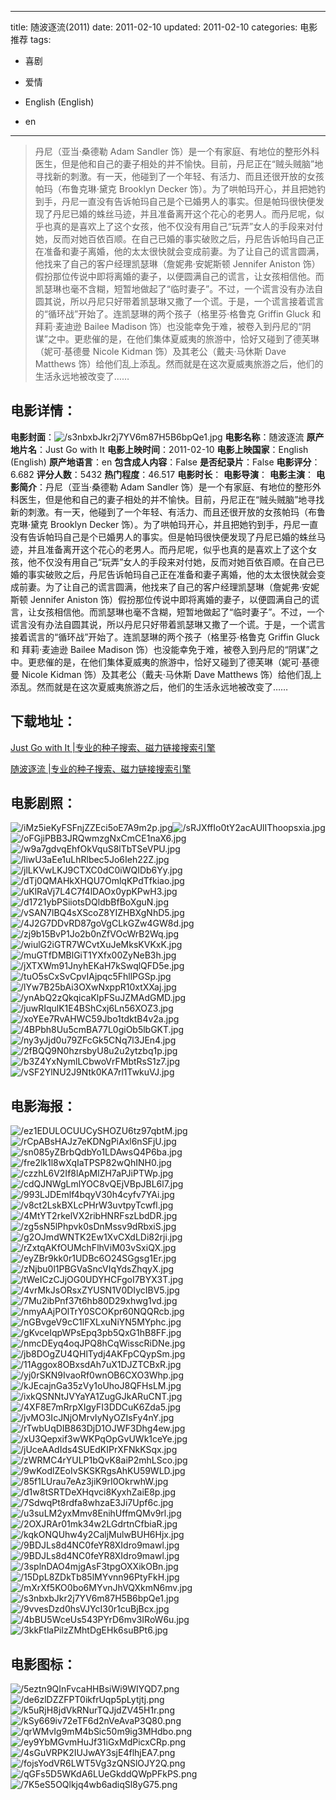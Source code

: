 
---
title: 随波逐流(2011)
date: 2011-02-10
updated: 2011-02-10
categories: 电影推荐
tags:
- 喜剧
- 爱情

- English (English)
- en
---


> 丹尼（亚当·桑德勒 Adam Sandler 饰）是一个有家庭、有地位的整形外科医生，但是他和自己的妻子相处的并不愉快。目前，丹尼正在“贼头贼脑”地寻找新的刺激。有一天，他碰到了一个年轻、有活力、而且还很开放的女孩帕玛（布鲁克琳·黛克 Brooklyn Decker 饰）。为了哄帕玛开心，并且把她钓到手，丹尼一直没有告诉帕玛自己是个已婚男人的事实。但是帕玛很快便发现了丹尼已婚的蛛丝马迹，并且准备离开这个花心的老男人。而丹尼呢，似乎也真的是喜欢上了这个女孩，他不仅没有用自己“玩弄”女人的手段来对付她，反而对她百依百顺。在自己已婚的事实破败之后，丹尼告诉帕玛自己正在准备和妻子离婚，他的太太很快就会变成前妻。为了让自己的谎言圆满，他找来了自己的客户经理凯瑟琳（詹妮弗·安妮斯顿 Jennifer Aniston 饰）假扮那位传说中即将离婚的妻子，以便圆满自己的谎言，让女孩相信他。而凯瑟琳也毫不含糊，短暂地做起了“临时妻子”。不过，一个谎言没有办法自圆其说，所以丹尼只好带着凯瑟琳又撒了一个谎。于是，一个谎言接着谎言的“循环战”开始了。连凯瑟琳的两个孩子（格里芬·格鲁克 Griffin Gluck 和 拜莉·麦迪逊 Bailee Madison 饰）也没能幸免于难，被卷入到丹尼的“阴谋”之中。更悲催的是，在他们集体夏威夷的旅游中，恰好又碰到了德芙琳（妮可·基德曼 Nicole Kidman 饰）及其老公（戴夫·马休斯 Dave Matthews 饰）给他们乱上添乱。然而就是在这次夏威夷旅游之后，他们的生活永远地被改变了……

## **电影详情**：

**电影封面**：<img src="https://image.tmdb.org/t/p/w200/s3nbxbJkr2j7YV6m87H5B6bpQe1.jpg" alt="/s3nbxbJkr2j7YV6m87H5B6bpQe1.jpg" title="/s3nbxbJkr2j7YV6m87H5B6bpQe1.jpg">
**电影名称**：随波逐流
**原产地片名**：Just Go with It
**电影上映时间**：2011-02-10
**电影上映国家**：English (English)
**原产地语言**：en
**包含成人内容**：False
**是否纪录片**：False
**电影评分**：6.682
**评分人数**：5432
**热门程度**：46.517
**电影时长**：
**电影导演**：
**电影主演**：
**电影简介**：丹尼（亚当·桑德勒 Adam Sandler 饰）是一个有家庭、有地位的整形外科医生，但是他和自己的妻子相处的并不愉快。目前，丹尼正在“贼头贼脑”地寻找新的刺激。有一天，他碰到了一个年轻、有活力、而且还很开放的女孩帕玛（布鲁克琳·黛克 Brooklyn Decker 饰）。为了哄帕玛开心，并且把她钓到手，丹尼一直没有告诉帕玛自己是个已婚男人的事实。但是帕玛很快便发现了丹尼已婚的蛛丝马迹，并且准备离开这个花心的老男人。而丹尼呢，似乎也真的是喜欢上了这个女孩，他不仅没有用自己“玩弄”女人的手段来对付她，反而对她百依百顺。在自己已婚的事实破败之后，丹尼告诉帕玛自己正在准备和妻子离婚，他的太太很快就会变成前妻。为了让自己的谎言圆满，他找来了自己的客户经理凯瑟琳（詹妮弗·安妮斯顿 Jennifer Aniston 饰）假扮那位传说中即将离婚的妻子，以便圆满自己的谎言，让女孩相信他。而凯瑟琳也毫不含糊，短暂地做起了“临时妻子”。不过，一个谎言没有办法自圆其说，所以丹尼只好带着凯瑟琳又撒了一个谎。于是，一个谎言接着谎言的“循环战”开始了。连凯瑟琳的两个孩子（格里芬·格鲁克 Griffin Gluck 和 拜莉·麦迪逊 Bailee Madison 饰）也没能幸免于难，被卷入到丹尼的“阴谋”之中。更悲催的是，在他们集体夏威夷的旅游中，恰好又碰到了德芙琳（妮可·基德曼 Nicole Kidman 饰）及其老公（戴夫·马休斯 Dave Matthews 饰）给他们乱上添乱。然而就是在这次夏威夷旅游之后，他们的生活永远地被改变了……

## **下载地址**：
[Just Go with It |专业的种子搜索、磁力链接搜索引擎](https://movie.amd794.com:2083/?search=Just%20Go%20with%20It&ordering=&mode=match_phrase&page_size=10&page=1)

[随波逐流 |专业的种子搜索、磁力链接搜索引擎](https://movie.amd794.com:2083/?search=%E9%9A%8F%E6%B3%A2%E9%80%90%E6%B5%81&ordering=&mode=match_phrase&page_size=10&page=1)
 

## **电影剧照**：
<img src="https://image.tmdb.org/t/p/original/iMz5ieKyFSFnjZZEci5oE7A9m2p.jpg" alt="/iMz5ieKyFSFnjZZEci5oE7A9m2p.jpg" title="/iMz5ieKyFSFnjZZEci5oE7A9m2p.jpg"><img src="https://image.tmdb.org/t/p/original/sRJXffIo0tY2acAUlIThoopsxia.jpg" alt="/sRJXffIo0tY2acAUlIThoopsxia.jpg" title="/sRJXffIo0tY2acAUlIThoopsxia.jpg"><img src="https://image.tmdb.org/t/p/original/oFGjiPBB3JRQwmzgNxCmCE1naX6.jpg" alt="/oFGjiPBB3JRQwmzgNxCmCE1naX6.jpg" title="/oFGjiPBB3JRQwmzgNxCmCE1naX6.jpg"><img src="https://image.tmdb.org/t/p/original/w9a7gdvqEhfOkVquS8lTbTSeVPU.jpg" alt="/w9a7gdvqEhfOkVquS8lTbTSeVPU.jpg" title="/w9a7gdvqEhfOkVquS8lTbTSeVPU.jpg"><img src="https://image.tmdb.org/t/p/original/liwU3aEe1uLhRlbec5Jo6Ieh22Z.jpg" alt="/liwU3aEe1uLhRlbec5Jo6Ieh22Z.jpg" title="/liwU3aEe1uLhRlbec5Jo6Ieh22Z.jpg"><img src="https://image.tmdb.org/t/p/original/jlLKVwLKJ9CTXC0dC0iWQIDb6Yy.jpg" alt="/jlLKVwLKJ9CTXC0dC0iWQIDb6Yy.jpg" title="/jlLKVwLKJ9CTXC0dC0iWQIDb6Yy.jpg"><img src="https://image.tmdb.org/t/p/original/dTj0QMAHkXHQU7OmlqKPdTfkiao.jpg" alt="/dTj0QMAHkXHQU7OmlqKPdTfkiao.jpg" title="/dTj0QMAHkXHQU7OmlqKPdTfkiao.jpg"><img src="https://image.tmdb.org/t/p/original/uKlRaVj7L4C7f4lDAOx0ypKPwH3.jpg" alt="/uKlRaVj7L4C7f4lDAOx0ypKPwH3.jpg" title="/uKlRaVj7L4C7f4lDAOx0ypKPwH3.jpg"><img src="https://image.tmdb.org/t/p/original/d1721ybPSiiotsDQldbBfBoXguN.jpg" alt="/d1721ybPSiiotsDQldbBfBoXguN.jpg" title="/d1721ybPSiiotsDQldbBfBoXguN.jpg"><img src="https://image.tmdb.org/t/p/original/vSAN7lBQ4sXScoZ8YIZHBXgNhD5.jpg" alt="/vSAN7lBQ4sXScoZ8YIZHBXgNhD5.jpg" title="/vSAN7lBQ4sXScoZ8YIZHBXgNhD5.jpg"><img src="https://image.tmdb.org/t/p/original/4J2G7DDvRD87goVgCLkGZw4GW8d.jpg" alt="/4J2G7DDvRD87goVgCLkGZw4GW8d.jpg" title="/4J2G7DDvRD87goVgCLkGZw4GW8d.jpg"><img src="https://image.tmdb.org/t/p/original/zj9b15BvP1Jo2b0nZfVOcWrB2Wq.jpg" alt="/zj9b15BvP1Jo2b0nZfVOcWrB2Wq.jpg" title="/zj9b15BvP1Jo2b0nZfVOcWrB2Wq.jpg"><img src="https://image.tmdb.org/t/p/original/wiulG2iGTR7WCvtXuJeMksKVKxK.jpg" alt="/wiulG2iGTR7WCvtXuJeMksKVKxK.jpg" title="/wiulG2iGTR7WCvtXuJeMksKVKxK.jpg"><img src="https://image.tmdb.org/t/p/original/muGTfDMBlGiT1YXfx00ZyNeB3h.jpg" alt="/muGTfDMBlGiT1YXfx00ZyNeB3h.jpg" title="/muGTfDMBlGiT1YXfx00ZyNeB3h.jpg"><img src="https://image.tmdb.org/t/p/original/jXTXWm91JnyhEKaH7kSwqlQFD5e.jpg" alt="/jXTXWm91JnyhEKaH7kSwqlQFD5e.jpg" title="/jXTXWm91JnyhEKaH7kSwqlQFD5e.jpg"><img src="https://image.tmdb.org/t/p/original/tuO5sCxSvCpvIAjpqc5FhllPGSp.jpg" alt="/tuO5sCxSvCpvIAjpqc5FhllPGSp.jpg" title="/tuO5sCxSvCpvIAjpqc5FhllPGSp.jpg"><img src="https://image.tmdb.org/t/p/original/lYw7B25bAi3OXwNxppR10xtXXaj.jpg" alt="/lYw7B25bAi3OXwNxppR10xtXXaj.jpg" title="/lYw7B25bAi3OXwNxppR10xtXXaj.jpg"><img src="https://image.tmdb.org/t/p/original/ynAbQ2zQkqicaKlpFSuJZMAdGMD.jpg" alt="/ynAbQ2zQkqicaKlpFSuJZMAdGMD.jpg" title="/ynAbQ2zQkqicaKlpFSuJZMAdGMD.jpg"><img src="https://image.tmdb.org/t/p/original/juwRIqulK1E4BShCxj6Ln56XOZ3.jpg" alt="/juwRIqulK1E4BShCxj6Ln56XOZ3.jpg" title="/juwRIqulK1E4BShCxj6Ln56XOZ3.jpg"><img src="https://image.tmdb.org/t/p/original/xoYEe7RvAHWC59Jbo1tdktB4v2a.jpg" alt="/xoYEe7RvAHWC59Jbo1tdktB4v2a.jpg" title="/xoYEe7RvAHWC59Jbo1tdktB4v2a.jpg"><img src="https://image.tmdb.org/t/p/original/4BPbh8Uu5cmBA77L0giOb5lbGKT.jpg" alt="/4BPbh8Uu5cmBA77L0giOb5lbGKT.jpg" title="/4BPbh8Uu5cmBA77L0giOb5lbGKT.jpg"><img src="https://image.tmdb.org/t/p/original/ny3yJjd0u79ZFcGk5CNq7l3JEn4.jpg" alt="/ny3yJjd0u79ZFcGk5CNq7l3JEn4.jpg" title="/ny3yJjd0u79ZFcGk5CNq7l3JEn4.jpg"><img src="https://image.tmdb.org/t/p/original/2fBQQ9N0hzrsbyU8u2u2ytzbq1p.jpg" alt="/2fBQQ9N0hzrsbyU8u2u2ytzbq1p.jpg" title="/2fBQQ9N0hzrsbyU8u2u2ytzbq1p.jpg"><img src="https://image.tmdb.org/t/p/original/b3Z4YxNymlLCbwoVrFMbtRsS1z7.jpg" alt="/b3Z4YxNymlLCbwoVrFMbtRsS1z7.jpg" title="/b3Z4YxNymlLCbwoVrFMbtRsS1z7.jpg"><img src="https://image.tmdb.org/t/p/original/vSF2YlNU2J9Ntk0KA7rl1TwkuVJ.jpg" alt="/vSF2YlNU2J9Ntk0KA7rl1TwkuVJ.jpg" title="/vSF2YlNU2J9Ntk0KA7rl1TwkuVJ.jpg">

## **电影海报**：
<img src="https://image.tmdb.org/t/p/original/ez1EDULOCUUCySHOZU6tz97qbtM.jpg" alt="/ez1EDULOCUUCySHOZU6tz97qbtM.jpg" title="/ez1EDULOCUUCySHOZU6tz97qbtM.jpg"><img src="https://image.tmdb.org/t/p/original/rCpABsHAJz7eKDNgPiAxl6nSFjU.jpg" alt="/rCpABsHAJz7eKDNgPiAxl6nSFjU.jpg" title="/rCpABsHAJz7eKDNgPiAxl6nSFjU.jpg"><img src="https://image.tmdb.org/t/p/original/sn085yZBrbQdbYo1LDAwsQ4P6ba.jpg" alt="/sn085yZBrbQdbYo1LDAwsQ4P6ba.jpg" title="/sn085yZBrbQdbYo1LDAwsQ4P6ba.jpg"><img src="https://image.tmdb.org/t/p/original/fre2lk1l8wXqIaTPSP82wQhINH0.jpg" alt="/fre2lk1l8wXqIaTPSP82wQhINH0.jpg" title="/fre2lk1l8wXqIaTPSP82wQhINH0.jpg"><img src="https://image.tmdb.org/t/p/original/czzhL6V2If8lApMlZH7aPJiPTWp.jpg" alt="/czzhL6V2If8lApMlZH7aPJiPTWp.jpg" title="/czzhL6V2If8lApMlZH7aPJiPTWp.jpg"><img src="https://image.tmdb.org/t/p/original/cdQJNWgLmlYOC8vQEjVBpJBL6l7.jpg" alt="/cdQJNWgLmlYOC8vQEjVBpJBL6l7.jpg" title="/cdQJNWgLmlYOC8vQEjVBpJBL6l7.jpg"><img src="https://image.tmdb.org/t/p/original/993LJDEmlf4bqyV30h4cyfv7YAi.jpg" alt="/993LJDEmlf4bqyV30h4cyfv7YAi.jpg" title="/993LJDEmlf4bqyV30h4cyfv7YAi.jpg"><img src="https://image.tmdb.org/t/p/original/v8ct2LskBXLcPHrW3uvtpyTcwfl.jpg" alt="/v8ct2LskBXLcPHrW3uvtpyTcwfl.jpg" title="/v8ct2LskBXLcPHrW3uvtpyTcwfl.jpg"><img src="https://image.tmdb.org/t/p/original/4MtYT2rkelVX2ribHNRFszLbdDR.jpg" alt="/4MtYT2rkelVX2ribHNRFszLbdDR.jpg" title="/4MtYT2rkelVX2ribHNRFszLbdDR.jpg"><img src="https://image.tmdb.org/t/p/original/zg5sN5lPhpvk0sDnMssv9dRbxiS.jpg" alt="/zg5sN5lPhpvk0sDnMssv9dRbxiS.jpg" title="/zg5sN5lPhpvk0sDnMssv9dRbxiS.jpg"><img src="https://image.tmdb.org/t/p/original/g2OJmdWNTK2Ew1XvCXdLDi82rji.jpg" alt="/g2OJmdWNTK2Ew1XvCXdLDi82rji.jpg" title="/g2OJmdWNTK2Ew1XvCXdLDi82rji.jpg"><img src="https://image.tmdb.org/t/p/original/rZxtqAKfOUMchFlhViM03vSxiQX.jpg" alt="/rZxtqAKfOUMchFlhViM03vSxiQX.jpg" title="/rZxtqAKfOUMchFlhViM03vSxiQX.jpg"><img src="https://image.tmdb.org/t/p/original/eyZBr9kk0r1UDBc6O24SGgsg1Er.jpg" alt="/eyZBr9kk0r1UDBc6O24SGgsg1Er.jpg" title="/eyZBr9kk0r1UDBc6O24SGgsg1Er.jpg"><img src="https://image.tmdb.org/t/p/original/zNjbu0l1PBGVaSncVIqYdsZhqyX.jpg" alt="/zNjbu0l1PBGVaSncVIqYdsZhqyX.jpg" title="/zNjbu0l1PBGVaSncVIqYdsZhqyX.jpg"><img src="https://image.tmdb.org/t/p/original/tWeICzCJjOG0UDYHCFgoI7BYX3T.jpg" alt="/tWeICzCJjOG0UDYHCFgoI7BYX3T.jpg" title="/tWeICzCJjOG0UDYHCFgoI7BYX3T.jpg"><img src="https://image.tmdb.org/t/p/original/4vrMkJsORsxZYUSN1V0DIycIBV5.jpg" alt="/4vrMkJsORsxZYUSN1V0DIycIBV5.jpg" title="/4vrMkJsORsxZYUSN1V0DIycIBV5.jpg"><img src="https://image.tmdb.org/t/p/original/7Mu2ibPnf37t6hb80D29xhwg1vd.jpg" alt="/7Mu2ibPnf37t6hb80D29xhwg1vd.jpg" title="/7Mu2ibPnf37t6hb80D29xhwg1vd.jpg"><img src="https://image.tmdb.org/t/p/original/nmyAAjPOlTrY0SCOKpr60NQQRcb.jpg" alt="/nmyAAjPOlTrY0SCOKpr60NQQRcb.jpg" title="/nmyAAjPOlTrY0SCOKpr60NQQRcb.jpg"><img src="https://image.tmdb.org/t/p/original/nGBvgeV9cC1lFXLxuNiYN5MYphc.jpg" alt="/nGBvgeV9cC1lFXLxuNiYN5MYphc.jpg" title="/nGBvgeV9cC1lFXLxuNiYN5MYphc.jpg"><img src="https://image.tmdb.org/t/p/original/gKvceIqpWPsEpq3pb5QxG1hB8FF.jpg" alt="/gKvceIqpWPsEpq3pb5QxG1hB8FF.jpg" title="/gKvceIqpWPsEpq3pb5QxG1hB8FF.jpg"><img src="https://image.tmdb.org/t/p/original/nmcDEyq4oqJPQ8hCqWisscRiDNe.jpg" alt="/nmcDEyq4oqJPQ8hCqWisscRiDNe.jpg" title="/nmcDEyq4oqJPQ8hCqWisscRiDNe.jpg"><img src="https://image.tmdb.org/t/p/original/jb8DOgZU4QHlTydj4AKFpCQypSm.jpg" alt="/jb8DOgZU4QHlTydj4AKFpCQypSm.jpg" title="/jb8DOgZU4QHlTydj4AKFpCQypSm.jpg"><img src="https://image.tmdb.org/t/p/original/11Aggox8OBxsdAh7uX1DJZTCBxR.jpg" alt="/11Aggox8OBxsdAh7uX1DJZTCBxR.jpg" title="/11Aggox8OBxsdAh7uX1DJZTCBxR.jpg"><img src="https://image.tmdb.org/t/p/original/yj0rSKN9IvaoRf0wnOB6CXO3Whp.jpg" alt="/yj0rSKN9IvaoRf0wnOB6CXO3Whp.jpg" title="/yj0rSKN9IvaoRf0wnOB6CXO3Whp.jpg"><img src="https://image.tmdb.org/t/p/original/kJEcajnGa35zVy1oUhoJ8QFHsLM.jpg" alt="/kJEcajnGa35zVy1oUhoJ8QFHsLM.jpg" title="/kJEcajnGa35zVy1oUhoJ8QFHsLM.jpg"><img src="https://image.tmdb.org/t/p/original/ixkQSNNtJVYaYA1ZugGJkARuCNT.jpg" alt="/ixkQSNNtJVYaYA1ZugGJkARuCNT.jpg" title="/ixkQSNNtJVYaYA1ZugGJkARuCNT.jpg"><img src="https://image.tmdb.org/t/p/original/4XF8E7mRrpXIgyFI3DDCuK6Zda5.jpg" alt="/4XF8E7mRrpXIgyFI3DDCuK6Zda5.jpg" title="/4XF8E7mRrpXIgyFI3DDCuK6Zda5.jpg"><img src="https://image.tmdb.org/t/p/original/jvMO3IcJNjOMrvIyNyOZIsFy4nY.jpg" alt="/jvMO3IcJNjOMrvIyNyOZIsFy4nY.jpg" title="/jvMO3IcJNjOMrvIyNyOZIsFy4nY.jpg"><img src="https://image.tmdb.org/t/p/original/rTwbUqDIB863DjD1OJWF3Dhg4ew.jpg" alt="/rTwbUqDIB863DjD1OJWF3Dhg4ew.jpg" title="/rTwbUqDIB863DjD1OJWF3Dhg4ew.jpg"><img src="https://image.tmdb.org/t/p/original/xU3Qepxif3wWKPqOpGvUWk1ceYe.jpg" alt="/xU3Qepxif3wWKPqOpGvUWk1ceYe.jpg" title="/xU3Qepxif3wWKPqOpGvUWk1ceYe.jpg"><img src="https://image.tmdb.org/t/p/original/jUceAAdIds4SUEdKIPrXFNkKSqx.jpg" alt="/jUceAAdIds4SUEdKIPrXFNkKSqx.jpg" title="/jUceAAdIds4SUEdKIPrXFNkKSqx.jpg"><img src="https://image.tmdb.org/t/p/original/zWRMC4rYULP1bQvK8aiP2mhLSco.jpg" alt="/zWRMC4rYULP1bQvK8aiP2mhLSco.jpg" title="/zWRMC4rYULP1bQvK8aiP2mhLSco.jpg"><img src="https://image.tmdb.org/t/p/original/9wKodlZEoIvSKSKRgsAhKU59WLD.jpg" alt="/9wKodlZEoIvSKSKRgsAhKU59WLD.jpg" title="/9wKodlZEoIvSKSKRgsAhKU59WLD.jpg"><img src="https://image.tmdb.org/t/p/original/85f1LUrau7eAz3jiK9rI0OkrwhW.jpg" alt="/85f1LUrau7eAz3jiK9rI0OkrwhW.jpg" title="/85f1LUrau7eAz3jiK9rI0OkrwhW.jpg"><img src="https://image.tmdb.org/t/p/original/d1w8tSRTDeXHqvci8KyxhZaiE8p.jpg" alt="/d1w8tSRTDeXHqvci8KyxhZaiE8p.jpg" title="/d1w8tSRTDeXHqvci8KyxhZaiE8p.jpg"><img src="https://image.tmdb.org/t/p/original/7SdwqPt8rdfa8whzaE3Ji7Upf6c.jpg" alt="/7SdwqPt8rdfa8whzaE3Ji7Upf6c.jpg" title="/7SdwqPt8rdfa8whzaE3Ji7Upf6c.jpg"><img src="https://image.tmdb.org/t/p/original/u3suLM2yxMmv8EnihUffmQMv9rl.jpg" alt="/u3suLM2yxMmv8EnihUffmQMv9rl.jpg" title="/u3suLM2yxMmv8EnihUffmQMv9rl.jpg"><img src="https://image.tmdb.org/t/p/original/2OXJRAr01mk34w2LGdrtnCfbiaR.jpg" alt="/2OXJRAr01mk34w2LGdrtnCfbiaR.jpg" title="/2OXJRAr01mk34w2LGdrtnCfbiaR.jpg"><img src="https://image.tmdb.org/t/p/original/kqkONQUhw4y2CaljMulwBUH6Hjx.jpg" alt="/kqkONQUhw4y2CaljMulwBUH6Hjx.jpg" title="/kqkONQUhw4y2CaljMulwBUH6Hjx.jpg"><img src="https://image.tmdb.org/t/p/original/9BDJLs8d4NC0feYR8XIdro9mawl.jpg" alt="/9BDJLs8d4NC0feYR8XIdro9mawl.jpg" title="/9BDJLs8d4NC0feYR8XIdro9mawl.jpg"><img src="https://image.tmdb.org/t/p/original/9BDJLs8d4NC0feYR8XIdro9mawl.jpg" alt="/9BDJLs8d4NC0feYR8XIdro9mawl.jpg" title="/9BDJLs8d4NC0feYR8XIdro9mawl.jpg"><img src="https://image.tmdb.org/t/p/original/3splnDAO4mjgAsF3tpgOXXikOBn.jpg" alt="/3splnDAO4mjgAsF3tpgOXXikOBn.jpg" title="/3splnDAO4mjgAsF3tpgOXXikOBn.jpg"><img src="https://image.tmdb.org/t/p/original/15DpL8ZDkTb85lMYvnn96PtyFkH.jpg" alt="/15DpL8ZDkTb85lMYvnn96PtyFkH.jpg" title="/15DpL8ZDkTb85lMYvnn96PtyFkH.jpg"><img src="https://image.tmdb.org/t/p/original/mXrXf5KO0bo6MYvnJhVQXkmN6mv.jpg" alt="/mXrXf5KO0bo6MYvnJhVQXkmN6mv.jpg" title="/mXrXf5KO0bo6MYvnJhVQXkmN6mv.jpg"><img src="https://image.tmdb.org/t/p/original/s3nbxbJkr2j7YV6m87H5B6bpQe1.jpg" alt="/s3nbxbJkr2j7YV6m87H5B6bpQe1.jpg" title="/s3nbxbJkr2j7YV6m87H5B6bpQe1.jpg"><img src="https://image.tmdb.org/t/p/original/9vvesDzd0hsVJYcI30r1cuBjBcx.jpg" alt="/9vvesDzd0hsVJYcI30r1cuBjBcx.jpg" title="/9vvesDzd0hsVJYcI30r1cuBjBcx.jpg"><img src="https://image.tmdb.org/t/p/original/4bBU5WceUs543PYrD6mv3IRoW6u.jpg" alt="/4bBU5WceUs543PYrD6mv3IRoW6u.jpg" title="/4bBU5WceUs543PYrD6mv3IRoW6u.jpg"><img src="https://image.tmdb.org/t/p/original/3kkFtlaPilzZMhtDgEHk6suBPt6.jpg" alt="/3kkFtlaPilzZMhtDgEHk6suBPt6.jpg" title="/3kkFtlaPilzZMhtDgEHk6suBPt6.jpg">

## **电影图标**：
<img src="https://image.tmdb.org/t/p/original/5eztn9QInFvcaHHBsiWi9WIYQD7.png" alt="/5eztn9QInFvcaHHBsiWi9WIYQD7.png" title="/5eztn9QInFvcaHHBsiWi9WIYQD7.png"><img src="https://image.tmdb.org/t/p/original/de6zlDZZFPT0ikfrUqp5pLytjtj.png" alt="/de6zlDZZFPT0ikfrUqp5pLytjtj.png" title="/de6zlDZZFPT0ikfrUqp5pLytjtj.png"><img src="https://image.tmdb.org/t/p/original/k5uRjH8jdVkRNurTQJjdZV45H1r.png" alt="/k5uRjH8jdVkRNurTQJjdZV45H1r.png" title="/k5uRjH8jdVkRNurTQJjdZV45H1r.png"><img src="https://image.tmdb.org/t/p/original/kSy669iv72eTF6d2nVeAvaP3Q80.png" alt="/kSy669iv72eTF6d2nVeAvaP3Q80.png" title="/kSy669iv72eTF6d2nVeAvaP3Q80.png"><img src="https://image.tmdb.org/t/p/original/qrWMvIg9mM4bSic50m9ig3MHdbo.png" alt="/qrWMvIg9mM4bSic50m9ig3MHdbo.png" title="/qrWMvIg9mM4bSic50m9ig3MHdbo.png"><img src="https://image.tmdb.org/t/p/original/ey9YbMGvmHuJf31iGxMdPicxCRp.png" alt="/ey9YbMGvmHuJf31iGxMdPicxCRp.png" title="/ey9YbMGvmHuJf31iGxMdPicxCRp.png"><img src="https://image.tmdb.org/t/p/original/4sGuVRPK2IUJwAY3sjE4flhjEA7.png" alt="/4sGuVRPK2IUJwAY3sjE4flhjEA7.png" title="/4sGuVRPK2IUJwAY3sjE4flhjEA7.png"><img src="https://image.tmdb.org/t/p/original/fojsYodVR6LWT5Vg3zQNSlOJY2Q.png" alt="/fojsYodVR6LWT5Vg3zQNSlOJY2Q.png" title="/fojsYodVR6LWT5Vg3zQNSlOJY2Q.png"><img src="https://image.tmdb.org/t/p/original/qGFs5D5WKdA6LUeGkddQWpPFkPS.png" alt="/qGFs5D5WKdA6LUeGkddQWpPFkPS.png" title="/qGFs5D5WKdA6LUeGkddQWpPFkPS.png"><img src="https://image.tmdb.org/t/p/original/7K5eS5OQlkjq4wb6adiqSl8yG75.png" alt="/7K5eS5OQlkjq4wb6adiqSl8yG75.png" title="/7K5eS5OQlkjq4wb6adiqSl8yG75.png">
